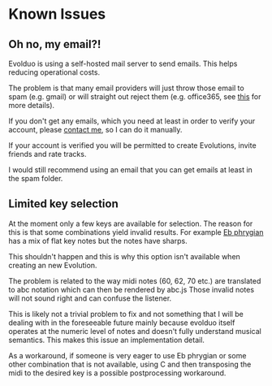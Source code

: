 # Known Issues

## Oh no, my email?!

Evolduo is using a self-hosted mail server to send emails. This helps reducing operational costs.

The problem is that many email providers will just throw those email to spam (e.g. gmail) or
will straight out reject them (e.g. office365, see [this](https://answers.microsoft.com/en-us/outlook_com/forum/all/hotmailoutlook-block-list-s3140-blocks-all-new/699f3a56-406e-4804-97e2-cbe23b9bb01c?page=1)
for more details).

If you don't get any emails, which you need at least in order to verify your account,
please [contact me](), so I can do it manually.

If your account is verified you will be permitted to create Evolutions, invite friends
and rate tracks.

I would still recommend using an email that you can get emails at least in the spam folder.

## Limited key selection

At the moment only a few keys are available for selection. The reason for this is that some
combinations yield invalid results. For example [Eb phrygian](https://evolduo.cons.gr/explorer?key=Eb&mode=phrygian&progression=I-I-I-I&chord=R&tempo=110)
has a mix of flat key notes but the notes have sharps.

This shouldn't happen and this is why this option isn't available when creating an new Evolution.

The problem is related to the way midi notes (60, 62, 70 etc.) are translated to abc notation
which can then be rendered by abc.js Those invalid notes will not sound right and can confuse
the listener.

This is likely not a trivial problem to fix and not something that I will be dealing with in
the foreseeable future mainly because evolduo itself operates at the numeric level of notes
and doesn't fully understand musical semantics. This makes this issue an implementation detail.

As a workaround, if someone is very eager to use Eb phrygian or some other combination that is
not available, using C and then transposing the midi to the desired key is a possible 
postprocessing workaround.
